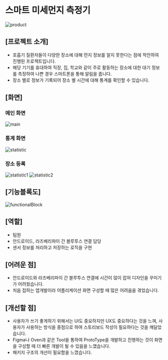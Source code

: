# 스마트 미세먼지 측정기

![product](img/image05.png)

## [프로젝트 소개]

- 호흡기 질환자들이 다양한 장소에 대해 먼지 정보를 알지 못한다는 점에 착안하여 진행된 프로젝트입니다.
- 해당 기기를 휴대하여 직장, 집, 학교와 같이 주로 활동하는 장소에 대한 대기 정보를 측정하여 나쁜 경우 스마트폰을 통해 알림을 줍니다.
- 장소 별로 정보가 기록되어 장소 별 시간에 대해 통계를 확인할 수 있습니다.

## [화면]

### 메인 화면
![main](img/image04.png)

### 통계 화면
![statistic](img/image01.png)

### 장소 등록
![statistic1](img/image03.png) 
![statistic2](img/image02.png)

## [기능블록도]

![functionalBlock](img/image06.png)

## [역할]

- 팀원
- 안드로이드, 라즈베리파이 간 블루투스 연결 담당
- 센서 정보를 처리하고 저장하는 로직을 구현

## [어려운 점]

- 안드로이드와 라즈베리파이 간 블루투스 연결에 시간이 많이 잡혀 디자인을 꾸미기가 어려웠습니다.
- 처음 접하는 앱개발이라 어플리케이션 화면 구성할 때 많은 어려움을 겪었습니다.

## [개선할 점]

- 사용자가 쓰기 좋게하기 위해서는 UI도 중요하지만 UX도 중요하다는 것을 느껴, 사용자가 사용하는 방식을 중점으로 하여 스토리보드 작성이 필요하다는 것을 깨달았습니다.
- Figma나 Oven과 같은 Tool을 통하여 ProtoType을 개발하고 진행하는 것이 화면을 구성할 때 더 빠른 개발이 될 수 있음을 느꼈습니다.
- 패키지 구조의 개선이 필요함을 느꼈습니다.